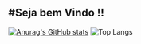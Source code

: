 #Seja bem Vindo !!
---
[![Anurag's GitHub stats](https://github-readme-stats.vercel.app/api?username=CarHSmig)](https://github.com/anuraghazra/github-readme-stats)
![Top Langs](https://github-readme-stats.vercel.app/api/top-langs/?username=CarHSmig&layout=compact)
